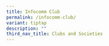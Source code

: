 ```yaml
---
title: Infocomm Club
permalink: /infocomm-club/
variant: tiptap
description: ""
third_nav_title: Clubs and Societies
---
```

